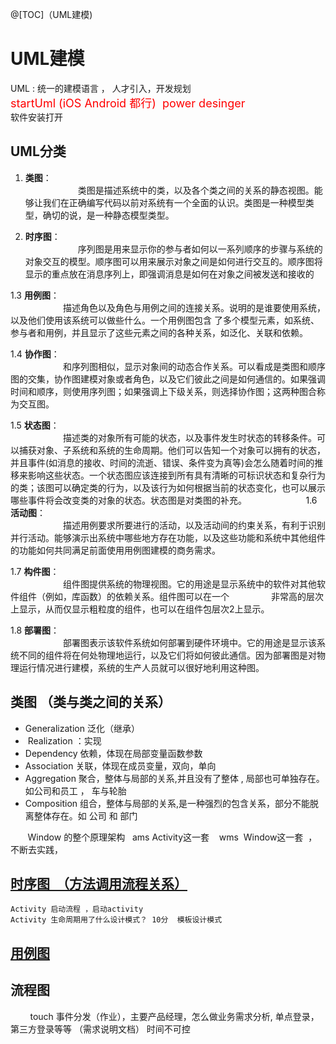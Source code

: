 @[TOC]（UML建模) 

# UML建模

UML : 统一的建模语言 ， 人才引入，开发规划    
<font size = 4 color=red>startUml (iOS Android 都行)  power desinger</font>  
软件安装打开  

## UML分类
  
1. **类图**：  
&emsp;&emsp;&emsp;&emsp;&emsp;&emsp;类图是描述系统中的类，以及各个类之间的关系的静态视图。能够让我们在正确编写代码以前对系统有一个全面的认识。类图是一种模型类型，确切的说，是一种静态模型类型。

2. **时序图**：  
&emsp;&emsp;&emsp;&emsp;&emsp;&emsp;序列图是用来显示你的参与者如何以一系列顺序的步骤与系统的对象交互的模型。顺序图可以用来展示对象之间是如何进行交互的。顺序图将显示的重点放在消息序列上，即强调消息是如何在对象之间被发送和接收的

1.3 **用例图**：  
&emsp;&emsp;&emsp;&emsp;&emsp;&emsp;描述角色以及角色与用例之间的连接关系。说明的是谁要使用系统，以及他们使用该系统可以做些什么。一个用例图包含 了多个模型元素，如系统、参与者和用例，并且显示了这些元素之间的各种关系，如泛化、关联和依赖。

1.4 **协作图**：  
&emsp;&emsp;&emsp;&emsp;&emsp;&emsp;和序列图相似，显示对象间的动态合作关系。可以看成是类图和顺序图的交集，协作图建模对象或者角色，以及它们彼此之间是如何通信的。如果强调时间和顺序，则使用序列图；如果强调上下级关系，则选择协作图；这两种图合称为交互图。

1.5 **状态图**：  
&emsp;&emsp;&emsp;&emsp;&emsp;&emsp;描述类的对象所有可能的状态，以及事件发生时状态的转移条件。可以捕获对象、子系统和系统的生命周期。他们可以告知一个对象可以拥有的状态，并且事件(如消息的接收、时间的流逝、错误、条件变为真等)会怎么随着时间的推移来影响这些状态。一个状态图应该连接到所有具有清晰的可标识状态和复杂行为的类；该图可以确定类的行为，以及该行为如何根据当前的状态变化，也可以展示哪些事件将会改变类的对象的状态。状态图是对类图的补充。     
                 
1.6 **活动图**：  
&emsp;&emsp;&emsp;&emsp;&emsp;&emsp;描述用例要求所要进行的活动，以及活动间的约束关系，有利于识别并行活动。能够演示出系统中哪些地方存在功能，以及这些功能和系统中其他组件的功能如何共同满足前面使用用例图建模的商务需求。

1.7 **构件图**：  
&emsp;&emsp;&emsp;&emsp;&emsp;&emsp;组件图提供系统的物理视图。它的用途是显示系统中的软件对其他软件组件（例如，库函数）的依赖关系。组件图可以在一个
                非常高的层次上显示，从而仅显示粗粒度的组件，也可以在组件包层次2上显示。

1.8 **部署图**：  
&emsp;&emsp;&emsp;&emsp;&emsp;&emsp;部署图表示该软件系统如何部署到硬件环境中。它的用途是显示该系统不同的组件将在何处物理地运行，以及它们将如何彼此通信。因为部署图是对物理运行情况进行建模，系统的生产人员就可以很好地利用这种图。

## 类图 （类与类之间的关系）

- Generalization 泛化（继承）
-  Realization ：实现
- Dependency 依赖，体现在局部变量函数参数
- Association 关联，体现在成员变量，双向，单向 
- Aggregation 聚合，整体与局部的关系,并且没有了整体 , 局部也可单独存在。如公司和员工 ， 车与轮胎 
- Composition 组合，整体与局部的关系,是一种强烈的包含关系，部分不能脱离整体存在。如 公司 和 部门  

       Window 的整个原理架构   ams Activity这一套    wms  Window这一套  ，不断去实践，

## [时序图  （方法调用流程关系）](http://www.jianshu.com/p/169729ef1642)
	Activity 启动流程 ，启动activity  
	Activity 生命周期用了什么设计模式？ 10分  模板设计模式  

## [用例图](https://wenku.baidu.com/view/03624007de80d4d8d15a4f3d.html)



## 流程图
        touch 事件分发（作业），主要产品经理，怎么做业务需求分析, 单点登录，第三方登录等等 （需求说明文档） 时间不可控   







 


      
     
 

